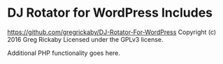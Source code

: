 # DJ Rotator for WordPress Includes #
https://github.com/gregrickaby/DJ-Rotator-For-WordPress
Copyright (c) 2016 Greg Rickaby
Licensed under the GPLv3 license.

Additional PHP functionality goes here.